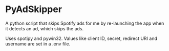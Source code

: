 # PyAdSkipper
A python script that skips Spotify ads for me by re-launching the app when it detects an ad, which skips the ads.

Uses spotipy and pywin32. Values like client ID, secret, redirect URI and username are set in a .env file.
